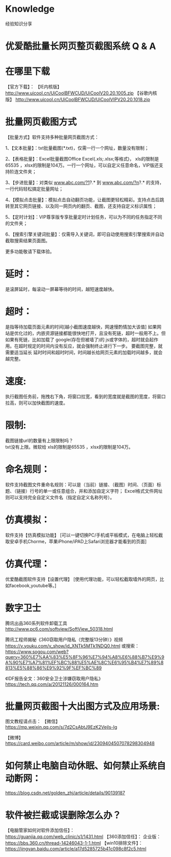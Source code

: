# Knowledge
经验知识分享

# 优爱酷批量长网页整页截图系统 Q & A

# 在哪里下载
【官方下载】：
【IE内核版】
http://www.uicool.cn/UiCoolBFWCUD/UiCoolV20.20.1005.zip
【谷歌内核版】
http://www.uicool.cn/UiCoolBFWCUD/UiCoolVIPV20.20.1018.zip

# 批量网页截图方式
【批量方式】软件支持多种批量网页截图方式：

1、【文本批量】：txt批量截图(*.txt)，仅需一行一个网址，数量没有限制；

2、【表格批量】：Excel批量截图Office Excel(*.xls;*.xlsx;等格式)， xls的限制是65535 ，xlsx的限制是104万。一行一个网址，可以自定义任意命名，VIP版还支持阶连文件夹；

3、【步进批量】：对类似 www.abc.com/?1?.* 到 www.abc.com/?n?.* 的支持，一行代码轻松搞定批量网址；

4、【模拟点击批量】：模拟点击自动翻页功能，让截图更轻松精彩。支持点击后跳转至其它网页链接、以及同一网页内的翻页、截图，还支持自定义标识属性；

5、【定时计划】：VIP尊享版专享批量定时计划任务，可以为不同的任务指定不同的文件夹；

6、【搜索引擎关键词批量】：仅需导入关键词，即可自动使用搜索引擎搜索并自动截取搜索结果页面图。

更多功能敬请下载体验。

# 延时：
是滚屏延时，每滚动一屏幕等待的时间，越短速度越快。

# 超时：
是指等待加载页面元素的时间[越小截图速度越快，网速慢酌情加大该值] 如果网站是优化过的，内嵌资源链接都能很快地打开，且没有死链，超时一般用不上。但如果有死链，比如加载了 google(存在但被墙了)的 js或字体的，超时就会起作用。在超时规定的时间内没有反应，就会强制终止进行下一步。 要截图完整，就需要适当延长 延时时间和超时时间，时间越长给网页元素的加载时间越多，就会越完整。

# 速度:
执行截图任务前，拖拽右下角，将窗口拉宽，看到的宽度就是截图的宽度，将窗口拉高，则可以加快截图的速度。

# 限制:
截图链接url的数量有上限限制吗？	
txt没有上限。微软给 xls的限制是65535 ，xlsx的限制是104万。

# 命名规则：
软件支持截图文件重命名规则：可以是（当前）链接、（截图）时间、（页面）标题、（链接）行号的单一或任意组合，并和添加自定义字符； Excel格式文件网址则可以支持完全自定义文件名（指定自定义名称列号）。

# 仿真模拟：
软件支持【仿真模拟功能】 [可以一键切换PC/手机或平板模式，在电脑上轻松截取安卓手机Chorme，苹果iPhone/iPAD上Safari浏览器才能看到的页面]

# 仿真代理：
优爱酷截图软件支持【设置代理】 [使用代理功能，可以轻松截取墙外的网页，比如facebook,youtube等。]

# 数字卫士
腾讯出品360系列软件卸载工具
http://www.pc6.com/softview/SoftView_50318.html

腾讯工程师揭秘《360窃取用户隐私（完整版13分钟）》视频
https://v.youku.com/v_show/id_XNTk5MTk1NDQ0.html
或搜索：https://www.sogou.com/web?query=360%E7%AA%83%E5%8F%96%E7%94%A8%E6%88%B7%E9%9A%90%E7%A7%81%EF%BC%88%E5%AE%8C%E6%95%B4%E7%89%8813%E5%88%86%E9%92%9F%EF%BC%89

《IDF报告全文：360安全卫士涉嫌窃取用户隐私》
https://tech.qq.com/a/20121126/000164.htm

# 批量网页截图十大出图方式及应用场景:

图文教程请点击：
【微信】https://mp.weixin.qq.com/s/7d2CsAbtJ9EzK2Vejls-Ig

【微博】https://card.weibo.com/article/m/show/id/2309404507078298304948

# 如何禁止电脑自动休眠、如何禁止系统自动断网：
https://blog.csdn.net/golden_zhj/article/details/90139187

# 软件被拦截或误删除怎么办？
【电脑管家如何对软件添加信任】：https://guanjia.qq.com/web_clinic/s1/1431.html
【360添加信任】：
企业版：https://bbs.360.cn/thread-14246043-1-1.html
【win10排除文件】：https://jingyan.baidu.com/article/a17d5285725b41c098c8f2c5.html






